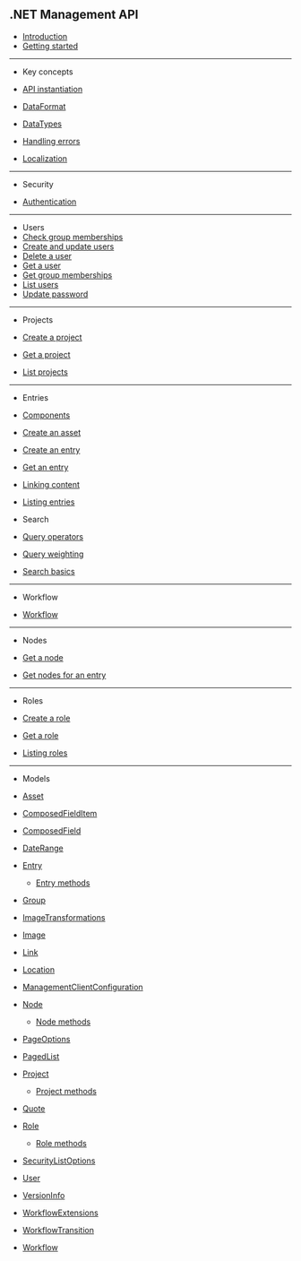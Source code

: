 ## .NET Management API

* [Introduction](/README.md)
* [Getting started](/getting-started.md)

---

* Key concepts

* [API instantiation](/key-concepts/api-instantiation.md)
* [DataFormat](/key-concepts/data-format.md)
* [DataTypes](/key-concepts/data-types.md)
* [Handling errors](/key-concepts/errors.md)
* [Localization](/key-concepts/localization.md)

---

* Security

* [Authentication](/security/authentication.md)

---

* Users
* [Check group memberships](/security/users/check-group-memberships.md)
* [Create and update users](/security/users/create-and-update-users.md)
* [Delete a user](/security/users/delete-a-user.md)
* [Get a user](/security/users/get-a-user.md)
* [Get group memberships](/security/users/get-group-memberships.md)
* [List users](/security/users/list-users.md)
* [Update password](/security/users/update-password.md)

---

* Projects

* [Create a project](/key-concepts/project-new.md)
* [Get a project](/key-concepts/project-get.md)
* [List projects](/key-concepts/project-list.md)

---

* Entries

* [Components](/key-concepts/components.md)
* [Create an asset](/key-concepts/asset-new.md)
* [Create an entry](/key-concepts/entry-new.md)
* [Get an entry](/key-concepts/entry-get.md)
* [Linking content](/key-concepts/linking-content.md)
* [Listing entries](/key-concepts/entry-list.md)

* Search

* [Query operators](/search/query-operators.md)
* [Query weighting](/search/query-boosting.md)
* [Search basics](/search/entry-search.md)

---

* Workflow

* [Workflow](/key-concepts/workflow.md)

---

* Nodes

* [Get a node](/key-concepts/nodes/node-get.md)
* [Get nodes for an entry](/key-concepts/nodes/nodes-get-by-entry.md)

---

* Roles

* [Create a role](/key-concepts/roles/role-new.md)
* [Get a role](/key-concepts/roles/role-get.md)
* [Listing roles](/key-concepts/roles/role-list.md)

---

* Models

* [Asset](/model/asset.md)
* [ComposedFieldItem](/model/composedfielditem.md)
* [ComposedField](/model/composedfield.md)
* [DateRange](/model/daterange.md)
* [Entry](/model/entry.md)
  * [Entry methods](/model/entry-methods.md)
* [Group](/model/group.md)
* [ImageTransformations](/model/image-transformations.md)
* [Image](/model/image.md)
* [Link](/model/link.md)
* [Location](/model/location.md)
* [ManagementClientConfiguration](/model/managementclientconfiguration.md)
* [Node](/model/node.md)
  * [Node methods](/model/node-methods.md)
* [PageOptions](/model/pageoptions.md)
* [PagedList](/model/pagedList.md)
* [Project](/model/project.md)
  * [Project methods](/model/project-methods.md)
* [Quote](/model/quote.md)
* [Role](/model/role.md)
  * [Role methods](/model/role-methods.md)
* [SecurityListOptions](/model/securitylistoptions.md)
* [User](/model/user.md)
* [VersionInfo](/model/versioninfo.md)
* [WorkflowExtensions](/model/workflowExtensions.md)
* [WorkflowTransition](/model/workflowTransition.md)
* [Workflow](/model/workflow.md)